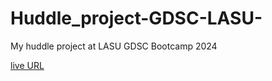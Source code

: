 # Huddle_project-GDSC-LASU-
My huddle project at LASU GDSC Bootcamp 2024

[live URL](https://spencerjmk.github.io/Huddle_project-GDSC-LASU-/)
